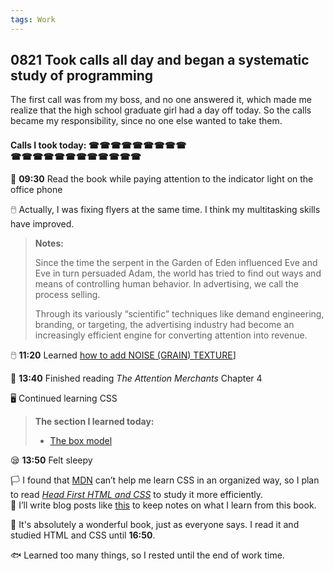 ```yaml
---
tags: Work
---
```


## 0821 Took calls all day and began a systematic study of programming

The first call was from my boss, and no one answered it, which made me realize that the high school graduate girl had a day off today. 
So the calls became my responsibility, since no one else wanted to take them.

#### Calls I took today: ☎☎☎☎☎☎☎☎☎　☎☎☎☎☎☎☎☎☎☎☎☎

📖 **09:30** Read the book while paying attention to the indicator light on the office phone

🖱️ Actually, I was fixing flyers at the same time. I think my multitasking skills have improved.

>**Notes:**
>
>Since the time the serpent in the Garden of Eden influenced Eve and Eve in turn persuaded Adam, the world has tried to find out ways and means of controlling human behavior.
>In advertising, we call the process selling.
>
>Through its variously “scientific” techniques like demand engineering, branding, or targeting, the advertising industry had become an increasingly efficient engine for converting attention into revenue.

🖱️ **11:20** Learned [how to add NOISE (GRAIN) TEXTURE](https://www.youtube.com/shorts/PjyiaUozUqw)]

📖 **13:40** Finished reading *The Attention Merchants* Chapter 4

🖥️ Continued learning CSS 

>**The section I learned today:**
>- [The box model](https://developer.mozilla.org/zh-CN/docs/Learn_web_development/Core/Styling_basics/Box_model)

😪 **13:50** Felt sleepy

🏳️ I found that [MDN](https://developer.mozilla.org/zh-CN/) can’t help me learn CSS in an organized way, 
so I plan to read [*Head First HTML and CSS*](https://drive.google.com/file/d/1FlczCSwqzeeMhv2hkBOERV8zINH-Adhq/view?usp=sharing) to study it more efficiently.  
💭 I’ll write blog posts like [this](https://sakae1222.github.io/2025/08/21/studylog.html) to keep notes on what I learn from this book.

🤩 It's absolutely a wonderful book, just as everyone says. I read it and studied HTML and CSS until **16:50**.

🐟 Learned too many things, so I rested until the end of work time.

